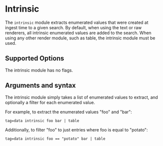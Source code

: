 # Intrinsic

The `intrinsic` module extracts enumerated values that were created at ingest time to a given search. By default, when using the text or raw renderers, all intrinsic enumerated values are added to the search. When using any other render module, such as table, the intrinsic module must be used. 

## Supported Options

The intrinsic module has no flags.

## Arguments and syntax

The intrinsic module simply takes a list of enumerated values to extract, and optionally a filter for each enumerated value. 

For example, to extract the enumerated values "foo" and "bar":

```gravwell
tag=data intrinsic foo bar | table
```

Additionally, to filter "foo" to just entries where foo is equal to "potato":

```gravwell
tag=data intrinsic foo == "potato" bar | table
```
